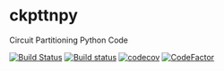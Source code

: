 # ckpttnpy
Circuit Partitioning Python Code

[![Build Status](https://travis-ci.org/luk036/ckpttnpy.svg?branch=master)](https://travis-ci.org/luk036/ckpttnpy)
[![Build status](https://ci.appveyor.com/api/projects/status/7h47qjklmnarn3to?svg=true)](https://ci.appveyor.com/project/luk036/ckpttnpy)
[![codecov](https://codecov.io/gh/luk036/ckpttnpy/branch/master/graph/badge.svg)](https://codecov.io/gh/luk036/ckpttnpy)
[![CodeFactor](https://www.codefactor.io/repository/github/luk036/ckpttnpy/badge)](https://www.codefactor.io/repository/github/luk036/ckpttnpy)
